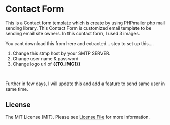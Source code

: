 # Contact Form
This is a Contact form template which is create by using  PHPmailer php mail sending library. This Contact Form is  customized email template to be sending email
site owners.
In this contact form, I used 3 images.

You cant download this from here and extracted...
step to set up this....
<ol>
<li>Change this stmp host by your SMTP SERVER.</li>
<li>Change user name & password </li>
  <li>Change logo url of <strong>{{TO_IMG1}}</strong></li></ol>
<br>

Further in few days, I will update this and add a feature to send same user in same time.

## License

The MIT License (MIT). Please see [License File](LICENSE) for more information.
